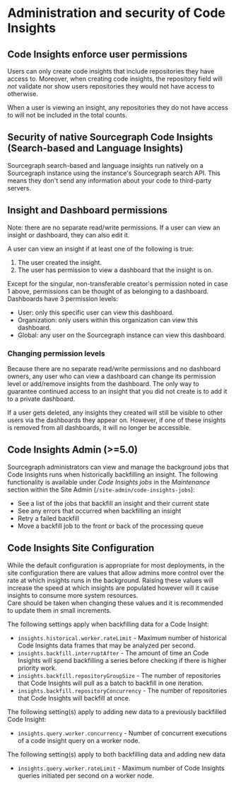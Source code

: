# Administration and security of Code Insights

## Code Insights enforce user permissions 

Users can only create code insights that include repositories they have access to. Moreover, when creating code insights, the repository field will *not* validate nor show users repositories they would not have access to otherwise.

When a user is viewing an insight, any repositories they do not have access to will not be included in the total counts.

## Security of native Sourcegraph Code Insights (Search-based and Language Insights)

Sourcegraph search-based and language insights run natively on a Sourcegraph instance using the instance's Sourcegraph search API. This means they don't send any information about your code to third-party servers. 

## Insight and Dashboard permissions

Note: there are no separate read/write permissions. If a user can view an insight or dashboard, they can also edit it.

A user can view an insight if at least one of the following is true:

1. The user created the insight.
2. The user has permission to view a dashboard that the insight is on.

Except for the singular, non-transferable creator's permission noted in case 1 above, permissions can be thought of as belonging to a dashboard. Dashboards have 3 permission levels:

- User: only this specific user can view this dashboard.
- Organization: only users within this organization can view this dashboard.
- Global: any user on the Sourcegraph instance can view this dashboard.

### Changing permission levels

Because there are no separate read/write permissions and no dashboard owners, any user who can view a dashboard can change its permission level or add/remove insights from the dashboard. The only way to guarantee continued access to an insight that you did not create is to add it to a private dashboard.

If a user gets deleted, any insights they created will still be visible to other users via the dashboards they appear on. However, if one of these insights is removed from all dashboards, it will no longer be accessible.

## Code Insights Admin  (>=5.0)

Sourcegraph administrators can view and manage the background jobs that Code Insights runs when historically backfilling an insight. The following functionality is available under _Code Insights jobs_ in the _Maintenance_ section within the Site Admin (`/site-admin/code-insights-jobs`):
  - See a list of the jobs that backfill an insight and their current state
  - See any errors that occurred when backfilling an insight
  - Retry a failed backfill
  - Move a backfill job to the front or back of the processing queue
  
## Code Insights Site Configuration

While the default configuration is appropriate for most deployments, in the site configuration there are values that allow admins more control over the rate at which insights runs in the background. 
Raising these values will increase the speed at which insights are populated however will it cause insights to consume more system resources.  
Care should be taken when changing these values and it is recommended to update them in small increments.

The following settings apply when backfilling data for a Code Insight:
- `insights.historical.worker.rateLimit` - Maximum number of historical Code Insights data frames that may be analyzed per second.
- `insights.backfill.interruptAfter` - The amount of time an Code Insights will spend backfilling a series before checking if there is higher priority work.
- `insights.backfill.repositoryGroupSize` - The number of repositories that Code Insights will pull as a batch to backfill in one iteration.
- `insights.backfill.repositoryConcurrency` - The number of repositories that Code Insights will backfill at once.

The following setting(s) apply to adding new data to a previously backfilled Code Insight:
- `insights.query.worker.concurrency` - Number of concurrent executions of a code insight query on a worker node.

The following setting(s) apply to both backfilling data and adding new data
- `insights.query.worker.rateLimit` - Maximum number of Code Insights queries initiated per second on a worker node.

